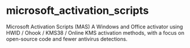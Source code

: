 # microsoft_activation_scripts 
 Microsoft Activation Scripts (MAS) A Windows and Office activator using HWID / Ohook / KMS38 / Online KMS activation methods, with a focus on open-source code and fewer antivirus detections.
